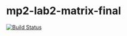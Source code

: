 # mp2-lab2-matrix-final
[![Build Status](https://travis-ci.org/AmelieMedved/mp2-lab2-matrix-final.svg?branch=mp2-lab2)](https://travis-ci.org/AmelieMedved/mp2-lab2-matrix-final)